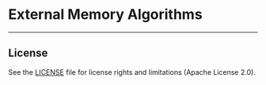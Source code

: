 # **External Memory Algorithms**



---
License
---

See the [LICENSE](https://github.com/tranlyvu/wiki-link/blob/master/LICENSE) file for license rights and limitations (Apache License 2.0).


